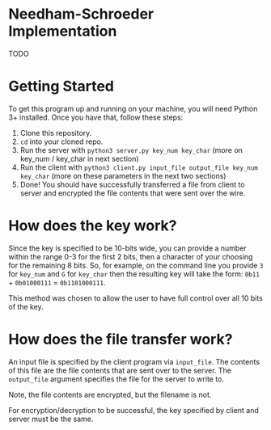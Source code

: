 # Needham-Schroeder Implementation
TODO









# Getting Started
To get this program up and running on your machine, you will need Python 3+ installed. Once you have that, follow these steps:
1. Clone this repository.
2. `cd` into your cloned repo.
3. Run the server with `python3 server.py key_num key_char` (more on key_num / key_char in next section)
4. Run the client with `python3 client.py input_file output_file key_num key_char` (more on these parameters in the next two sections)
5. Done! You should have successfully transferred a file from client to server and encrypted the file contents that were sent over the wire.

# How does the key work?
Since the key is specified to be 10-bits wide, you can provide a number within the range 0-3 for the first 2 bits, then a character of your choosing for the remaining 8 bits. So, for example, on the command line you provide `3` for `key_num` and `G` for `key_char` then the resulting key will take the form: `0b11` + `0b01000111` = `0b1101000111`.

This method was chosen to allow the user to have full control over all 10 bits of the key.

# How does the file transfer work?
An input file is specified by the client program via `input_file`. The contents of this file are the file contents that are sent over to the server. The `output_file` argument specifies the file for the server to write to.

Note, the file contents are encrypted, but the filename is not.

For encryption/decryption to be successful, the key specified by client and server must be the same.
